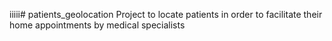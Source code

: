 iiiii# patients_geolocation
Project to locate patients in order to facilitate their home appointments by medical specialists
